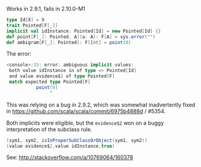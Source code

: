 Works in 2.9.1, fails in 2.10.0-M1

```scala
type Id[X] = X
trait Pointed[F[_]]
implicit val idInstance: Pointed[Id] = new Pointed[Id] {}
def point[F[_]: Pointed, A](a: A): F[A] = sys.error("")
def ambigram[F[_]: Pointed]: F[Int] = point(0)
```

The error:

```scala
<console>:15: error: ambiguous implicit values:
 both value idInstance in of type => Pointed[Id]
 and value evidence$2 of type Pointed[F]
 match expected type Pointed[F]
           point(0)
                ^
```
This was relying on a bug in 2.9.2, which was somewhat inadvertently fixed in https://github.com/scala/scala/commit/6975b4888d / #5354.

Both implicits were eligible, but the `evidence$2` won on a buggy interpretation of the subclass rule.

```scala
(sym1, sym2, isInProperSubClassOrObject(sym1, sym2))
(value evidence$2,value idInstance,true)
```

See: http://stackoverflow.com/a/10769064/160378
